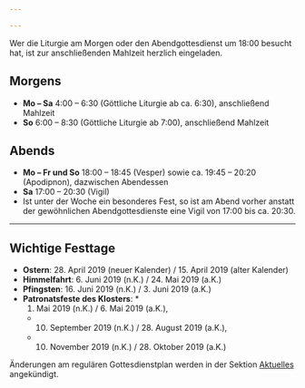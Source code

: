 ```yaml
---

---
```

Wer die Liturgie am Morgen oder den Abendgottesdienst um 18:00 besucht hat, ist zur anschließenden Mahlzeit herzlich eingeladen.

## Morgens

* **Mo – Sa** 4:00 – 6:30 (Göttliche Liturgie ab ca. 6:30), anschließend Mahlzeit
* **So** 6:00 – 8:30 (Göttliche Liturgie ab 7:00), anschließend Mahlzeit

## Abends

* **Mo – Fr und So** 18:00 – 18:45 (Vesper) sowie ca. 19:45 – 20:20 (Apodipnon), dazwischen Abendessen
* **Sa** 17:00 – 20:30 (Vigil)
* Ist unter der Woche ein besonderes Fest, so ist am Abend vorher anstatt der gewöhnlichen Abendgottesdienste eine Vigil von 17:00 bis ca. 20:30.

<hr>

## Wichtige Festtage

* **Ostern**: 28. April 2019 (neuer Kalender) / 15. April 2019 (alter Kalender)
* **Himmelfahrt**: 6. Juni 2019 (n.K.) / 24. Mai 2019 (a.K.)
* **Pfingsten**: 16. Juni 2019 (n.K.) / 3. Juni 2019 (a.K.)
* **Patronatsfeste des Klosters**:
  * 
    1. Mai 2019 (n.K.) / 6. Mai 2019 (a.K.),
  * 
    10.  September 2019 (n.K.) / 28. August 2019 (a.K.),
  * 
    10.  November 2019 (n.K.) / 28. Oktober 2019 (a.K.)

Änderungen am regulären Gottesdienstplan werden in der Sektion [Aktuelles](https://www.hiobmon.org/news/) angekündigt.